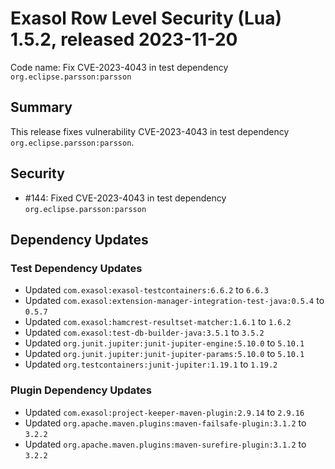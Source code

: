 # Exasol Row Level Security (Lua) 1.5.2, released 2023-11-20

Code name: Fix CVE-2023-4043 in test dependency `org.eclipse.parsson:parsson`

## Summary

This release fixes vulnerability CVE-2023-4043 in test dependency `org.eclipse.parsson:parsson`.

## Security

* #144: Fixed CVE-2023-4043 in test dependency `org.eclipse.parsson:parsson`

## Dependency Updates

### Test Dependency Updates

* Updated `com.exasol:exasol-testcontainers:6.6.2` to `6.6.3`
* Updated `com.exasol:extension-manager-integration-test-java:0.5.4` to `0.5.7`
* Updated `com.exasol:hamcrest-resultset-matcher:1.6.1` to `1.6.2`
* Updated `com.exasol:test-db-builder-java:3.5.1` to `3.5.2`
* Updated `org.junit.jupiter:junit-jupiter-engine:5.10.0` to `5.10.1`
* Updated `org.junit.jupiter:junit-jupiter-params:5.10.0` to `5.10.1`
* Updated `org.testcontainers:junit-jupiter:1.19.1` to `1.19.2`

### Plugin Dependency Updates

* Updated `com.exasol:project-keeper-maven-plugin:2.9.14` to `2.9.16`
* Updated `org.apache.maven.plugins:maven-failsafe-plugin:3.1.2` to `3.2.2`
* Updated `org.apache.maven.plugins:maven-surefire-plugin:3.1.2` to `3.2.2`
